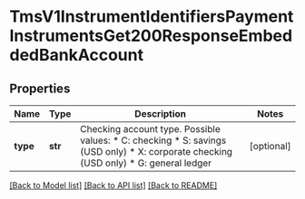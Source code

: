 # TmsV1InstrumentIdentifiersPaymentInstrumentsGet200ResponseEmbeddedBankAccount

## Properties
Name | Type | Description | Notes
------------ | ------------- | ------------- | -------------
**type** | **str** | Checking account type. Possible values:   * C: checking   * S: savings (USD only)   * X: corporate checking (USD only)   * G: general ledger  | [optional] 

[[Back to Model list]](../README.md#documentation-for-models) [[Back to API list]](../README.md#documentation-for-api-endpoints) [[Back to README]](../README.md)


